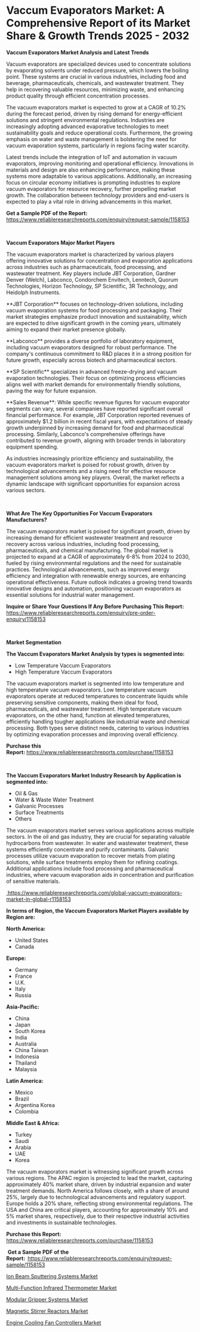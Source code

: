 <p><h1>Vaccum Evaporators Market: A Comprehensive Report of its Market Share & Growth Trends 2025 - 2032</h1></p><p><strong>Vaccum Evaporators Market Analysis and Latest Trends</strong></p>
<p><p>Vacuum evaporators are specialized devices used to concentrate solutions by evaporating solvents under reduced pressure, which lowers the boiling point. These systems are crucial in various industries, including food and beverage, pharmaceuticals, chemicals, and wastewater treatment. They help in recovering valuable resources, minimizing waste, and enhancing product quality through efficient concentration processes.</p><p>The vacuum evaporators market is expected to grow at a CAGR of 10.2% during the forecast period, driven by rising demand for energy-efficient solutions and stringent environmental regulations. Industries are increasingly adopting advanced evaporative technologies to meet sustainability goals and reduce operational costs. Furthermore, the growing emphasis on water and waste management is bolstering the need for vacuum evaporation systems, particularly in regions facing water scarcity.</p><p>Latest trends include the integration of IoT and automation in vacuum evaporators, improving monitoring and operational efficiency. Innovations in materials and design are also enhancing performance, making these systems more adaptable to various applications. Additionally, an increasing focus on circular economy initiatives is prompting industries to explore vacuum evaporators for resource recovery, further propelling market growth. The collaboration between technology providers and end-users is expected to play a vital role in driving advancements in this market.</p></p>
<p><strong>Get a Sample PDF of the Report:&nbsp;</strong> <a href="https://www.reliableresearchreports.com/enquiry/request-sample/1158153?utm_campaign=41&utm_medium=2&utm_source=Github&utm_content=ia&utm_term=24022025&utm_id=vaccum-evaporators">https://www.reliableresearchreports.com/enquiry/request-sample/1158153</a></p>
<p>&nbsp;</p>
<p><strong>Vaccum Evaporators Major Market Players</strong></p>
<p><p>The vacuum evaporators market is characterized by various players offering innovative solutions for concentration and evaporation applications across industries such as pharmaceuticals, food processing, and wastewater treatment. Key players include JBT Corporation, Gardner Denver (Welch), Labconco, Condorchem Envitech, Lenntech, Quorum Technologies, Horizon Technology, SP Scientific, 3R Technology, and Heidolph Instruments.</p><p>**JBT Corporation** focuses on technology-driven solutions, including vacuum evaporation systems for food processing and packaging. Their market strategies emphasize product innovation and sustainability, which are expected to drive significant growth in the coming years, ultimately aiming to expand their market presence globally.</p><p>**Labconco** provides a diverse portfolio of laboratory equipment, including vacuum evaporators designed for robust performance. The company's continuous commitment to R&D places it in a strong position for future growth, especially across biotech and pharmaceutical sectors.</p><p>**SP Scientific** specializes in advanced freeze-drying and vacuum evaporation technologies. Their focus on optimizing process efficiencies aligns well with market demands for environmentally friendly solutions, paving the way for future expansion.</p><p>**Sales Revenue**: While specific revenue figures for vacuum evaporator segments can vary, several companies have reported significant overall financial performance. For example, JBT Corporation reported revenues of approximately $1.2 billion in recent fiscal years, with expectations of steady growth underpinned by increasing demand for food and pharmaceutical processing. Similarly, Labconco's comprehensive offerings have contributed to revenue growth, aligning with broader trends in laboratory equipment spending.</p><p>As industries increasingly prioritize efficiency and sustainability, the vacuum evaporators market is poised for robust growth, driven by technological advancements and a rising need for effective resource management solutions among key players. Overall, the market reflects a dynamic landscape with significant opportunities for expansion across various sectors.</p></p>
<p>&nbsp;</p>
<p><strong>What Are The Key Opportunities For Vaccum Evaporators Manufacturers?</strong></p>
<p><p>The vacuum evaporators market is poised for significant growth, driven by increasing demand for efficient wastewater treatment and resource recovery across various industries, including food processing, pharmaceuticals, and chemical manufacturing. The global market is projected to expand at a CAGR of approximately 6-8% from 2024 to 2030, fueled by rising environmental regulations and the need for sustainable practices. Technological advancements, such as improved energy efficiency and integration with renewable energy sources, are enhancing operational effectiveness. Future outlook indicates a growing trend towards innovative designs and automation, positioning vacuum evaporators as essential solutions for industrial water management.</p></p>
<p><strong>Inquire or Share Your Questions If Any Before Purchasing This Report:</strong> <a href="https://www.reliableresearchreports.com/enquiry/pre-order-enquiry/1158153?utm_campaign=41&utm_medium=2&utm_source=Github&utm_content=ia&utm_term=24022025&utm_id=vaccum-evaporators">https://www.reliableresearchreports.com/enquiry/pre-order-enquiry/1158153</a></p>
<p>&nbsp;</p>
<p><strong>Market Segmentation</strong></p>
<p><strong>The Vaccum Evaporators Market Analysis by types is segmented into:</strong></p>
<p><ul><li>Low Temperature Vaccum Evaporators</li><li>High Temperature Vaccum Evaporators</li></ul></p>
<p><p>The vacuum evaporators market is segmented into low temperature and high temperature vacuum evaporators. Low temperature vacuum evaporators operate at reduced temperatures to concentrate liquids while preserving sensitive components, making them ideal for food, pharmaceuticals, and wastewater treatment. High temperature vacuum evaporators, on the other hand, function at elevated temperatures, efficiently handling tougher applications like industrial waste and chemical processing. Both types serve distinct needs, catering to various industries by optimizing evaporation processes and improving overall efficiency.</p></p>
<p><strong>Purchase this Report:&nbsp;</strong><a href="https://www.reliableresearchreports.com/purchase/1158153?utm_campaign=41&utm_medium=2&utm_source=Github&utm_content=ia&utm_term=24022025&utm_id=vaccum-evaporators">https://www.reliableresearchreports.com/purchase/1158153</a></p>
<p>&nbsp;</p>
<p><strong>The Vaccum Evaporators Market Industry Research by Application is segmented into:</strong></p>
<p><ul><li>Oil & Gas</li><li>Water & Waste Water Treatment</li><li>Galvanic Processes</li><li>Surface Treatments</li><li>Others</li></ul></p>
<p><p>The vacuum evaporators market serves various applications across multiple sectors. In the oil and gas industry, they are crucial for separating valuable hydrocarbons from wastewater. In water and wastewater treatment, these systems efficiently concentrate and purify contaminants. Galvanic processes utilize vacuum evaporation to recover metals from plating solutions, while surface treatments employ them for refining coatings. Additional applications include food processing and pharmaceutical industries, where vacuum evaporation aids in concentration and purification of sensitive materials.</p></p>
<p><a href="https://www.reliableresearchreports.com/global-vaccum-evaporators-market-in-global-r1158153?utm_campaign=41&utm_medium=2&utm_source=Github&utm_content=ia&utm_term=24022025&utm_id=vaccum-evaporators">&nbsp;https://www.reliableresearchreports.com/global-vaccum-evaporators-market-in-global-r1158153</a></p>
<p><strong>In terms of Region, the Vaccum Evaporators Market Players available by Region are:</strong></p>
<p>
    <p> <strong> North America: </strong>
        <ul>
            <li>United States</li>
            <li>Canada</li>
        </ul>
        </p> 
    <p> <strong> Europe: </strong>
        <ul>
            <li>Germany</li>
            <li>France</li>
            <li>U.K.</li>
            <li>Italy</li>
            <li>Russia</li>
        </ul>
        </p> 
    <p> <strong> Asia-Pacific: </strong>
        <ul>
            <li>China</li>
            <li>Japan</li>
            <li>South Korea</li>
            <li>India</li>
            <li>Australia</li>
            <li>China Taiwan</li>
            <li>Indonesia</li>
            <li>Thailand</li>
            <li>Malaysia</li>
        </ul>
        </p> 
    <p> <strong> Latin America: </strong>
        <ul>
            <li>Mexico</li>
            <li>Brazil</li>
            <li>Argentina Korea</li>
            <li>Colombia</li>
        </ul>
        </p> 
    <p> <strong> Middle East & Africa: </strong>
        <ul>
            <li>Turkey</li>
            <li>Saudi</li>
            <li>Arabia</li>
            <li>UAE</li>
            <li>Korea</li>
        </ul>
    </p>
    </p>
<p><p>The vacuum evaporators market is witnessing significant growth across various regions. The APAC region is projected to lead the market, capturing approximately 40% market share, driven by industrial expansion and water treatment demands. North America follows closely, with a share of around 25%, largely due to technological advancements and regulatory support. Europe holds a 20% share, reflecting strong environmental regulations. The USA and China are critical players, accounting for approximately 10% and 5% market shares, respectively, due to their respective industrial activities and investments in sustainable technologies.</p></p>
<p><strong>Purchase this Report: </strong><a href="https://www.reliableresearchreports.com/purchase/1158153?utm_campaign=41&utm_medium=2&utm_source=Github&utm_content=ia&utm_term=24022025&utm_id=vaccum-evaporators">https://www.reliableresearchreports.com/purchase/1158153</a></p>
<p>&nbsp;<strong>Get a Sample PDF of the Report:&nbsp;&nbsp;</strong><a href="https://www.reliableresearchreports.com/enquiry/request-sample/1158153?utm_campaign=41&utm_medium=2&utm_source=Github&utm_content=ia&utm_term=24022025&utm_id=vaccum-evaporators">https://www.reliableresearchreports.com/enquiry/request-sample/1158153</a></p>
<p><strong></strong></p>
<p><p><a href="https://github.com/kryshaprilbb/Market-Research-Report-List-1/blob/main/ion-beam-sputtering-systems-market.md?utm_campaign=41&utm_medium=2&utm_source=Github&utm_content=ia&utm_term=24022025&utm_id=vaccum-evaporators">Ion Beam Sputtering Systems Market</a></p><p><a href="https://github.com/syiqvanyo/Market-Research-Report-List-1/blob/main/multi-function-infrared-thermometer-market.md?utm_campaign=41&utm_medium=2&utm_source=Github&utm_content=ia&utm_term=24022025&utm_id=vaccum-evaporators">Multi-Function Infrared Thermometer Market</a></p><p><a href="https://github.com/bolbaeylon/Market-Research-Report-List-1/blob/main/modular-gripper-systems-market.md?utm_campaign=41&utm_medium=2&utm_source=Github&utm_content=ia&utm_term=24022025&utm_id=vaccum-evaporators">Modular Gripper Systems Market</a></p><p><a href="https://github.com/yepezkommakp/Market-Research-Report-List-1/blob/main/magnetic-stirrer-reactors-market.md?utm_campaign=41&utm_medium=2&utm_source=Github&utm_content=ia&utm_term=24022025&utm_id=vaccum-evaporators">Magnetic Stirrer Reactors Market</a></p><p><a href="https://github.com/kolffmaris58/Market-Research-Report-List-1/blob/main/engine-cooling-fan-controllers-market.md?utm_campaign=41&utm_medium=2&utm_source=Github&utm_content=ia&utm_term=24022025&utm_id=vaccum-evaporators">Engine Cooling Fan Controllers Market</a></p></p>